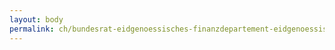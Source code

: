 ```yaml
---
layout: body
permalink: ch/bundesrat-eidgenoessisches-finanzdepartement-eidgenoessische-steuerverwaltung-direktion-personal-und-organisation/
---
```


